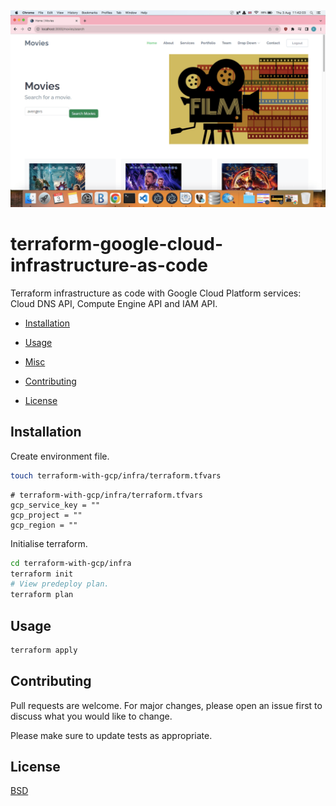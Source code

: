 <img src="https://github.com/kkamara/useful/raw/main/movies.png" alt="movies.png" width=""/>

# terraform-google-cloud-infrastructure-as-code

Terraform infrastructure as code with Google Cloud Platform services: Cloud DNS API, Compute Engine API and IAM API.

* [Installation](#installation)

* [Usage](#usage)

* [Misc](#misc)

* [Contributing](#contributing)

* [License](#license)

## Installation

Create environment file.

```bash
touch terraform-with-gcp/infra/terraform.tfvars
```

```
# terraform-with-gcp/infra/terraform.tfvars
gcp_service_key = ""
gcp_project = ""
gcp_region = ""
```

Initialise terraform.

```bash
cd terraform-with-gcp/infra
terraform init
# View predeploy plan.
terraform plan
```

## Usage

```bash
terraform apply
```

## Contributing
Pull requests are welcome. For major changes, please open an issue first to discuss what you would like to change.

Please make sure to update tests as appropriate.

## License
[BSD](https://opensource.org/licenses/BSD-3-Clause)
